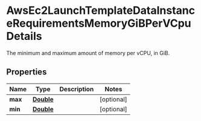 

# AwsEc2LaunchTemplateDataInstanceRequirementsMemoryGiBPerVCpuDetails

 The minimum and maximum amount of memory per vCPU, in GiB. 

## Properties

| Name | Type | Description | Notes |
|------------ | ------------- | ------------- | -------------|
|**max** | [**Double**](Double.md) |  |  [optional] |
|**min** | [**Double**](Double.md) |  |  [optional] |



